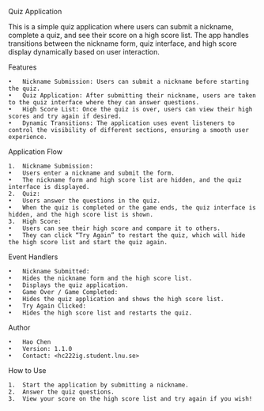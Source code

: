 Quiz Application

This is a simple quiz application where users can submit a nickname, complete a quiz, and see their score on a high score list. The app handles transitions between the nickname form, quiz interface, and high score display dynamically based on user interaction.

Features

	•	Nickname Submission: Users can submit a nickname before starting the quiz.
	•	Quiz Application: After submitting their nickname, users are taken to the quiz interface where they can answer questions.
	•	High Score List: Once the quiz is over, users can view their high scores and try again if desired.
	•	Dynamic Transitions: The application uses event listeners to control the visibility of different sections, ensuring a smooth user experience.

Application Flow

	1.	Nickname Submission:
	•	Users enter a nickname and submit the form.
	•	The nickname form and high score list are hidden, and the quiz interface is displayed.
	2.	Quiz:
	•	Users answer the questions in the quiz.
	•	When the quiz is completed or the game ends, the quiz interface is hidden, and the high score list is shown.
	3.	High Score:
	•	Users can see their high score and compare it to others.
	•	They can click “Try Again” to restart the quiz, which will hide the high score list and start the quiz again.

Event Handlers

	•	Nickname Submitted:
	•	Hides the nickname form and the high score list.
	•	Displays the quiz application.
	•	Game Over / Game Completed:
	•	Hides the quiz application and shows the high score list.
	•	Try Again Clicked:
	•	Hides the high score list and restarts the quiz.

Author

	•	Hao Chen
	•	Version: 1.1.0
	•	Contact: <hc222ig.student.lnu.se>

How to Use

	1.	Start the application by submitting a nickname.
	2.	Answer the quiz questions.
	3.	View your score on the high score list and try again if you wish!